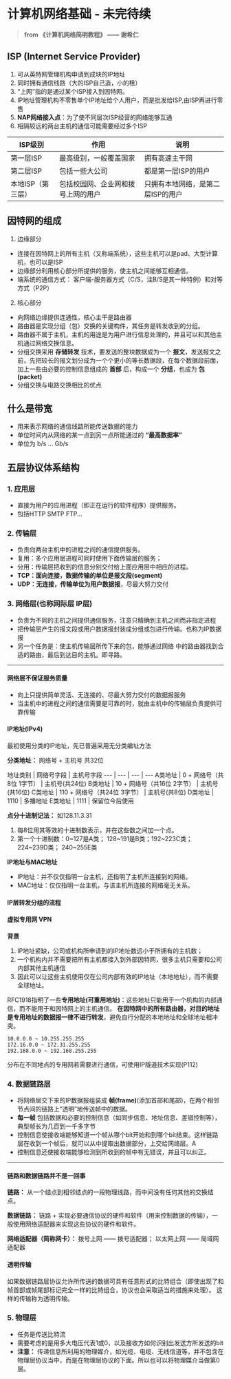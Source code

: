 # 计算机网络基础 - 未完待续
> **from 《计算机网络简明教程》 —— 谢希仁**

## ISP (Internet Service Provider)
1. 可从英特网管理机构申请到成块的IP地址
2. 同时拥有通信线路（大的ISP自己造，小的租）
3. “上网”指的是通过某个ISP接入到因特网。
4. IP地址管理机构不零售单个IP地址给个人用户，而是批发给ISP,由ISP再进行零售
5. **NAP网络接入点**：为了使不同层次ISP经营的网络能够互通
6. 相隔较远的两台主机的通信可能需要经过多个ISP

ISP级别 | 作用 | 说明
------- | ----| ---
第一层ISP | 最高级别，一般覆盖国家 | 拥有高速主干网
第二层ISP | 包括一些大公司 | 都是第一层ISP的用户
本地ISP（第三层）| 包括校园网、企业网和拨号上网的用户 | 只拥有本地网络，是第二层ISP的用户


## 因特网的组成
1. 边缘部分
  * 连接在因特网上的所有主机（又称端系统），这些主机可以是pad、大型计算机，也可以是ISP
  * 边缘部分利用核心部分所提供的服务，使主机之间能够互相通信。
  * 端系统的通信方式： 客户端-服务器方式（C/S，注B/S是其一种特例）和对等方式（P2P）
2. 核心部分
  * 向网络边缘提供连通性，核心主干是路由器
  * 路由器是实现分组（包）交换的关键构件，其任务是转发收到的分组。
  * 路由器不属于主机，主机的用途是为用户进行信息处理的，并且可以和其他主机通过网络交换信息。
  * 分组交换采用 **存储转发** 技术，要发送的整块数据成为一个 **报文**，发送报文之前，先把较长的报文划分成为一个个更小的等长数据段，在每个数据段前面，加上一些由必要的控制信息组成的 **首部** 后，构成一个 **分组**，也成为 **包(packet)**
  * 分组交换与电路交换相比的优点

## 什么是带宽
- 用来表示网络的通信线路所能传送数据的能力
- 单位时间内从网络的某一点到另一点所能通过的 **“最高数据率”**
- 单位为 b/s ... Gb/s

## 五层协议体系结构

### 1. 应用层
  - 直接为用户的应用进程（即正在运行的软件程序）提供服务。
  - 包括HTTP SMTP FTP...

### 2. 传输层
  - 负责向两台主机中的进程之间的通信提供服务。
  - 复用：多个应用层进程可同时使用下面传输层的服务；
  - 分用：传输层把收到的信息分别交付给上面应用层中相应的进程。
  - **TCP：**面向连接，数据传输的单位是**报文段(segment)**
  - **UDP：**无连接，传输单位为**用户数据报**，尽最大努力交付

### 3. 网络层(也称网际层 IP层)
  - 负责为不同的主机之间提供通信服务，注意只精确到主机之间而非指定进程
  - 把传输层产生的报文段或用户数据报封装成分组或包进行传输。也称为IP数据报
  - 另一个任务是：使主机传输层所传下来的包，能够通过网络 中的路由器找到合适的路由，最后到达目的主机。即寻路。

---
#### 网络层不保证服务质量
 - 向上只提供简单灵活、无连接的、尽最大努力交付的数据报服务
 - 当主机中的进程之间的通信需要是可靠的时，就由主机中的传输层负责提供可靠传输

#### IP地址(IPv4)
最初使用分类的IP地址，先已普遍采用无分类编址方法

**分类地址：** 网络号 + 主机号 共32位

地址类别 | 网络号字段 | 主机号字段
--- | --- | --- | ---
A类地址 | 0 + 网络号（共8位 1字节） | 主机号(共24位)
B类地址 | 10 + 网络号（共16位 2字节） | 主机号(共16位)
C类地址 | 110 + 网络号（共24位 3字节） | 主机号(共8位)
D类地址 | 1110  | 多播地址
E类地址 | 1111  | 保留位今后使用

**点分十进制记法：** 如128.11.3.31
1. 每8位用其等效的十进制数表示，并在这些数之间加一个点。
2. 第一个十进制数：0~127是A类； 128~191是B类；192~223C类； 224~239D类； 240~255E类

**IP地址与MAC地址**
- IP地址：并不仅仅指明一台主机，还指明了主机所连接到的网络。
- MAC地址：仅仅指明一台主机，与该主机所连接的网络毫无关系。

#### IP层转发分组的流程

#### 虚拟专用网 VPN
**背景**
1. IP地址紧缺，公司或机构所申请到的IP地址数远小于所拥有的主机数；
2. 一个机构内并不需要把所有主机都接入到外部因特网，很多主机只需要和公司内部其他主机通信
3. 因此可以让这些主机使用仅在公司内部有效的IP地址（本地地址），而不需要全球地址。

RFC1918指明了一些**专用地址(可重用地址)**：这些地址只能用于一个机构的内部通信，而不能用于和因特网上的主机通信。
**在因特网中的所有路由器，对目的地址是专用地址的数据报一律不进行转发**，避免自行分配的本地地址和全球地址相冲突。

```
10.0.0.0 ~ 10.255.255.255
172.16.0.0 ~ 172.31.255.255
192.168.0.0 ~ 192.168.255.255
```

分布在不同地点的专用网若需要进行通信，可使用IP隧道技术实现(P112)

### 4. 数据链路层
  - 将网络层交下来的IP数据报组装成 **帧(frame)**(添加首部和尾部)，在两个相邻节点间的链路上“透明”地传送帧中的数据。
  - **每一帧** 包括数据和必要的控制信息（如同步信息、地址信息、差错控制等），典型帧长为几百到一千多字节
  - 控制信息使接收端能够知道一个帧从哪个bit开始和到哪个bit结束。这样链路层在收到一个帧后，就可以从中提取出数据部分，上交给网络层。A
  - 控制信息还使接收端能够检测到所收到的帧中有无错误，并且可以纠正。
  ---
#### 链路和数据链路并不是一回事
**链路：** 从一个结点到相邻结点的一段物理线路，而中间没有任何其他的交换结点。

**数据链路：** 链路 + 实现必要通信协议的硬件和软件（用来控制数据的传输），一般使用网络适配器来实现这些协议的硬件和软件。

**网络适配器（简称网卡）：** 拨号上网 —— 拨号适配器； 以太网上网 —— 局域网适配器

#### 透明传输
如果数据链路层协议允许所传送的数据可具有任意形式的比特组合（即使出现了和帧首部或帧尾部标记完全一样的比特组合，协议也会采取适当的措施来处理）。
这样的传输称为透明传输。

### 5. 物理层
  - 任务是传送比特流
  - 需要考虑的是用多大电压代表1或0，以及接收方如何识别出发送方所发送的bit
  - **注意：** 传递信息所利用的物理媒介，如光缆、电缆、无线信道等，并不包含在物理层协议当中，而是在物理层协议的下面。所以也可以将物理媒介当做第0层。
